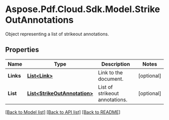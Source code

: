 ﻿# Aspose.Pdf.Cloud.Sdk.Model.StrikeOutAnnotations
Object representing a list of strikeout annotations.

## Properties

Name | Type | Description | Notes
------------ | ------------- | ------------- | -------------
**Links** | [**List&lt;Link&gt;**](Link.md) | Link to the document. | [optional] 
**List** | [**List&lt;StrikeOutAnnotation&gt;**](StrikeOutAnnotation.md) | List of strikeout annotations. | [optional] 

[[Back to Model list]](../README.md#documentation-for-models) [[Back to API list]](../README.md#documentation-for-api-endpoints) [[Back to README]](../README.md)

